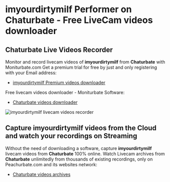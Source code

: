 # imyourdirtymilf Performer on Chaturbate - Free LiveCam videos downloader

## Chaturbate Live Videos Recorder

Monitor and record livecam videos of **imyourdirtymilf** from **Chaturbate** with Moniturbate.com
Get a premium trial for free by just and only registering with your Email address:
* [imyourdirtymilf Premium videos downloader](https://moniturbate.com/request-demo-licence-key.html)

Free livecam videos downloader - Moniturbate Software:
* [Chaturbate videos downloader](https://moniturbate.com/moniturbate-download-software.html)

![imyourdirtymilf livecam videos recorder](https://peachurnet.com/templates/moniturbate-software.png)


## Capture imyourdirtymilf videos from the Cloud and watch your recordings on Streaming

Without the need of downloading a software, capture **imyourdirtymilf** livecam videos from **Chaturbate** 100% online.
Watch Livecam archives from **Chaturbate** unlimitedly from thousands of existing recordings, only on Peachurbate.com and its websites network:
* [Chaturbate videos archives](https://peachurnet.com/)
